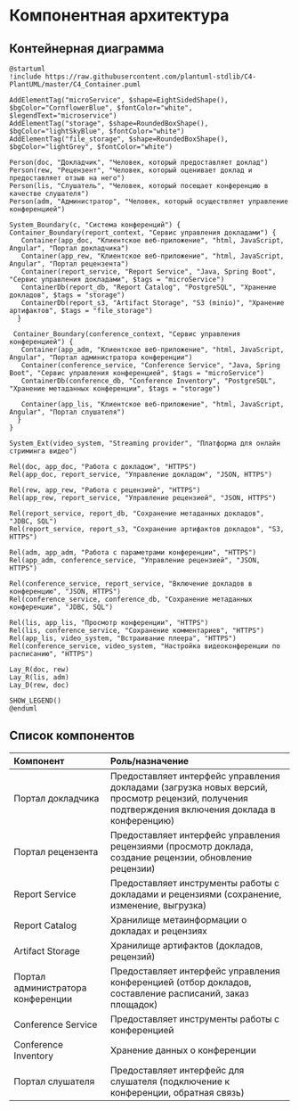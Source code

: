 # Компонентная архитектура
<!-- Состав и взаимосвязи компонентов системы между собой и внешними системами с указанием протоколов, ключевые технологии, используемые для реализации компонентов.
Диаграмма контейнеров C4 и текстовое описание. 
Подробнее: https://confluence.mts.ru/pages/viewpage.action?pageId=375783368
-->
## Контейнерная диаграмма

```plantuml
@startuml
!include https://raw.githubusercontent.com/plantuml-stdlib/C4-PlantUML/master/C4_Container.puml

AddElementTag("microService", $shape=EightSidedShape(), $bgColor="CornflowerBlue", $fontColor="white", $legendText="microservice")
AddElementTag("storage", $shape=RoundedBoxShape(), $bgColor="lightSkyBlue", $fontColor="white")
AddElementTag("file_storage", $shape=RoundedBoxShape(), $bgColor="lightGrey", $fontColor="white")

Person(doc, "Докладчик", "Человек, который предоставляет доклад")
Person(rew, "Рецензент", "Человек, который оценивает доклад и предоставляет отзыв на него")
Person(lis, "Слушатель", "Человек, который посещает конференцию в качестве слушателя")
Person(adm, "Администратор", "Человек, который осуществляет управление конференцией")

System_Boundary(c, "Система конференций") {
Container_Boundary(report_context, "Сервис управления докладами") {
   Container(app_doc, "Клиентское веб-приложение", "html, JavaScript, Angular", "Портал докладчика")
   Container(app_rew, "Клиентское веб-приложение", "html, JavaScript, Angular", "Портал рецензента")
   Container(report_service, "Report Service", "Java, Spring Boot", "Сервис управления докладами", $tags = "microService")      
   ContainerDb(report_db, "Report Catalog", "PostgreSQL", "Хранение докладов", $tags = "storage")
   ContainerDb(report_s3, "Artifact Storage", "S3 (minio)", "Хранение артифактов", $tags = "file_storage")
  } 
  
 Container_Boundary(conference_context, "Сервис управления конференцией") {
   Container(app_adm, "Клиентское веб-приложение", "html, JavaScript, Angular", "Портал администратора конференции")
   Container(conference_service, "Conference Service", "Java, Spring Boot", "Сервис управления конференцией", $tags = "microService")      
   ContainerDb(conference_db, "Conference Inventory", "PostgreSQL", "Хранение метаданных конференции", $tags = "storage")
   
   Container(app_lis, "Клиентское веб-приложение", "html, JavaScript, Angular", "Портал слушателя")
  } 
}

System_Ext(video_system, "Streaming provider", "Платформа для онлайн стриминга видео")

Rel(doc, app_doc, "Работа с докладом", "HTTPS")
Rel(app_doc, report_service, "Управление докладом", "JSON, HTTPS")

Rel(rew, app_rew, "Работа с рецензией", "HTTPS")
Rel(app_rew, report_service, "Управление рецензией", "JSON, HTTPS")

Rel(report_service, report_db, "Сохранение метаданных докладов", "JDBC, SQL")
Rel(report_service, report_s3, "Сохранение артифактов докладов", "S3, HTTPS")

Rel(adm, app_adm, "Работа с параметрами конференции", "HTTPS")
Rel(app_adm, conference_service, "Управление рецензией", "JSON, HTTPS")

Rel(conference_service, report_service, "Включение докладов в конференцию", "JSON, HTTPS")
Rel(conference_service, conference_db, "Сохранение метаданных конференции", "JDBC, SQL")

Rel(lis, app_lis, "Просмотр конференции", "HTTPS")
Rel(lis, conference_service, "Сохранение комментариев", "HTTPS")
Rel(app_lis, video_system, "Встраивание плеера", "HTTPS")
Rel(conference_service, video_system, "Настройка видеоконференции по расписанию", "HTTPS")

Lay_R(doc, rew)
Lay_R(lis, adm)
Lay_D(rew, doc)

SHOW_LEGEND()
@enduml
```

## Список компонентов
| Компонент             | Роль/назначение                                                                                                                                  |
|:----------------------|:-------------------------------------------------------------------------------------------------------------------------------------------------|
| Портал докладчика | Предоставляет интерфейс управления докладами (загрузка новых версий, просмотр рецензий, получения подтверждения включения доклада в конференцию) |
| Портал рецензента | Предоставляет интерфейс управления рецензиями (просмотр доклада, создание рецензии, обновление рецензии)                                         |
| Report Service | Предоставляет инструменты работы с докладами и рецензиями (сохранение, изменение, выгрузка)                                                      |
| Report Catalog | Хранилище метаинформации о докладах и рецензиях                                                                                                  |
| Artifact Storage | Хранилище артифактов (докладов, рецензий)                                                                                                        |
| Портал администратора конференции | Предоставляет интерфейс управления конференцией (отбор докладов, составление расписаний, заказ площадок)                                         |
| Conference Service | Предоставляет инструменты работы с конференцией                                                                                                  |
| Conference Inventory | Хранение данных о конференции                                                                                                                    |
| Портал слушателя | Предоставляет интерфейс для слушателя (подключение к конференции, обратная связь)                                                                |